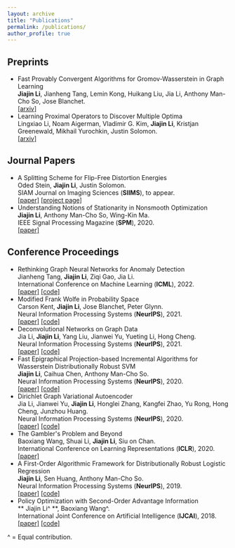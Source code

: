 ```yaml
---
layout: archive
title: "Publications"
permalink: /publications/
author_profile: true
---
```


## Preprints
- Fast Provably Convergent Algorithms for Gromov-Wasserstein  in Graph Learning <br>
  **Jiajin Li**,  Jianheng Tang, Lemin Kong, Huikang Liu,  Jia Li, Anthony Man-Cho So, Jose Blanchet. <br>
  [[arxiv]](https://arxiv.org/abs/2205.08115)
- Learning Proximal Operators to Discover Multiple Optima<br>
  Lingxiao Li, Noam Aigerman, Vladimir G. Kim, **Jiajin Li**, Kristjan Greenewald, Mikhail Yurochkin, Justin Solomon. <br>
  [[arxiv]](https://arxiv.org/pdf/2201.11945.pdf) 
  

## Journal Papers

- A Splitting Scheme for Flip-Free Distortion Energies <br>
  Oded Stein, **Jiajin Li**, Justin Solomon. <br>
  SIAM Journal on Imaging Sciences (**SIIMS**), to appear.<br>
  [[paper]](https://arxiv.org/abs/2107.05200) [[project page]](http://odedstein.com/projects/flip-free-parametrization/index.html)
- Understanding Notions of Stationarity in Nonsmooth Optimization <br>
  **Jiajin Li**, Anthony Man-Cho So, Wing-Kin Ma. <br>
   IEEE Signal Processing Magazine (**SPM**), 2020. <br>
  [[paper]](https://ieeexplore.ieee.org/document/9186389) 
  
## Conference Proceedings
- Rethinking Graph Neural Networks for Anomaly Detection <br>
  Jianheng Tang, **Jiajin Li**, Ziqi Gao, Jia Li. <br>
  International Conference on Machine Learning (**ICML**), 2022. <br>
  [[paper]](https://arxiv.org/abs/2205.15508) [[code]]()
- Modified Frank Wolfe in Probability Space <br>
  Carson Kent, **Jiajin Li**, Jose Blanchet, Peter Glynn. <br>
  Neural Information Processing Systems (**NeurIPS**), 2021. <br>
  [[paper]](https://proceedings.neurips.cc/paper/2021/hash/79121bb953a3bd47c076f20234bafd2e-Abstract.html) [[code]]()
- Deconvolutional Networks on Graph Data <br>
  Jia Li, **Jiajin Li**, Yang Liu, Jianwei Yu, Yueting Li, Hong Cheng. <br>
  Neural Information Processing Systems (**NeurIPS**), 2021. <br>
  [[paper]](https://arxiv.org/abs/2110.15528) [[code]]()
- Fast Epigraphical Projection-based Incremental Algorithms for Wasserstein Distributionally Robust SVM <br>
  **Jiajin Li**, Caihua Chen, Anthony Man-Cho So. <br>
  Neural Information Processing Systems (**NeurIPS**), 2020. <br>
  [[paper]](https://arxiv.org/abs/2010.12865) [[code]]()
- Dirichlet Graph Variational Autoencoder <br>
  Jia Li, Jianwei Yu, **Jiajin Li**, Honglei Zhang, Kangfei Zhao, Yu Rong, Hong Cheng, Junzhou Huang. <br>
  Neural Information Processing Systems (**NeurIPS**), 2020. <br>
  [[paper]](https://arxiv.org/abs/2010.04408) [[code]]()
- The Gambler's Problem and Beyond <br>
  Baoxiang Wang, Shuai Li, **Jiajin Li**, Siu on Chan. <br>
  International Conference on Learning Representations (**ICLR**), 2020. <br>
  [[paper]](https://arxiv.org/abs/2001.00102)
- A First-Order Algorithmic Framework for  Distributionally Robust Logistic Regression <br>
  **Jiajin Li**, Sen Huang, Anthony Man-Cho So. <br>
  Neural Information Processing Systems (**NeurIPS**), 2019. <br>
  [[paper]](https://arxiv.org/abs/1910.12778) [[code]](https://github.com/gerrili1996/DRLR_NIPS2019_exp)
- Policy Optimization with Second-Order Advantage Information <br>
  ** Jiajin Li^ **, Baoxiang Wang^.  <br>
  International Joint Conference on Artificial Intelligence (**IJCAI**), 2018. <br>
  [[paper]](https://arxiv.org/abs/1805.03586) [[code]](https://github.com/wangbx66/Action-Subspace-Dependent)
  
^ = Equal contribution.
